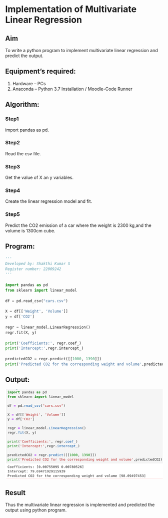 # Implementation of Multivariate Linear Regression
## Aim
To write a python program to implement multivariate linear regression and predict the output.
## Equipment’s required:
1.	Hardware – PCs
2.	Anaconda – Python 3.7 Installation / Moodle-Code Runner
## Algorithm:
### Step1
import pandas as pd.
### Step2
Read the csv file.
### Step3
Get the value of X an y variables.
### Step4
Create the linear regression model and fit.
### Step5
Predict the CO2 emission of a car where the weight is 2300 kg,and the volume is 1300cm cube.
## Program:
```python
'''
Developed by: Shakthi Kumar S
Register number: 22009242
'''

import pandas as pd
from sklearn import linear_model

df = pd.read_csv("cars.csv")

X = df[['Weight', 'Volume']]
y = df['CO2']

regr = linear_model.LinearRegression()
regr.fit(X, y)

print('Coefficients:', regr.coef_)
print('Intercept:',regr.intercept_)

predictedCO2 = regr.predict([[1000, 1390]])
print('Predicted CO2 for the corresponding weight and volume',predictedCO2)
```
## Output:
![](MULTIVARIATE_sk.png)
## Result
Thus the multivariate linear regression is implemented and predicted the output using python program.